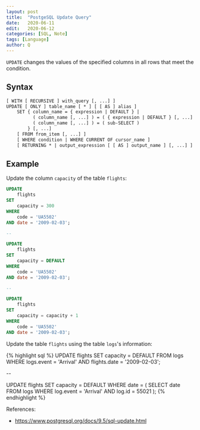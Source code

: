 ```yaml
---
layout: post
title:  "PostgeSQL Update Query"
date:   2020-06-11
edit:   2020-06-12
categories: [SQL, Note]
tags: [Language]
author: Q
---
```


`UPDATE` changes the values of the specified columns in all rows that meet the condition.

## Syntax

```.txt
[ WITH [ RECURSIVE ] with_query [, ...] ]
UPDATE [ ONLY ] table_name [ * ] [ [ AS ] alias ]
    SET { column_name = { expression | DEFAULT } |
          ( column_name [, ...] ) = ( { expression | DEFAULT } [, ...] ) |
          ( column_name [, ...] ) = ( sub-SELECT )
        } [, ...]
    [ FROM from_item [, ...] ]
    [ WHERE condition | WHERE CURRENT OF cursor_name ]
    [ RETURNING * | output_expression [ [ AS ] output_name ] [, ...] ]
```

## Example

Update the column `capacity` of the table `flights`:

```.sql
UPDATE
    flights
SET
    capacity = 300
WHERE
    code = 'UA5502'
AND date = '2009-02-03';

--

UPDATE
    flights
SET
    capacity = DEFAULT
WHERE
    code = 'UA5502'
AND date = '2009-02-03';

--

UPDATE
    flights
SET
    capacity = capacity + 1
WHERE
    code = 'UA5502'
AND date = '2009-02-03';
```

Update the table `flights` using the table `logs`'s information:

{% highlight sql %}
UPDATE
    flights
SET
    capacity = DEFAULT
FROM
    logs
WHERE
    logs.event = 'Arrival'
AND flights.date = '2009-02-03';

--

UPDATE
    flights
SET
    capacity = DEFAULT
WHERE
    date = (
    SELECT
        date
     FROM
        logs
     WHERE
        log.event = 'Arrival'
     AND log.id = 55021
    );
{% endhighlight %}

References:

- <https://www.postgresql.org/docs/9.5/sql-update.html>
